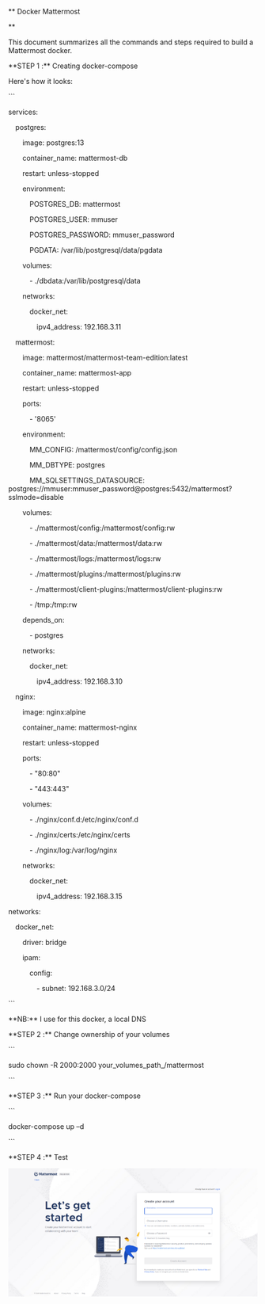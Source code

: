 ﻿\*\*                                         Docker Mattermost

\*\*





This document summarizes all the commands and steps required to build a Mattermost docker.



\*\*STEP 1 :\*\* Creating docker-compose



Here's how it looks:

\```

services:

`  `postgres:

`    `image: postgres:13

`    `container\_name: mattermost-db

`    `restart: unless-stopped

`    `environment:

`      `POSTGRES\_DB: mattermost

`      `POSTGRES\_USER: mmuser

`      `POSTGRES\_PASSWORD: mmuser\_password

`      `PGDATA: /var/lib/postgresql/data/pgdata

`    `volumes:

`      `- ./dbdata:/var/lib/postgresql/data

`    `networks:

`      `docker\_net:

`        `ipv4\_address: 192.168.3.11



`  `mattermost:

`    `image: mattermost/mattermost-team-edition:latest

`    `container\_name: mattermost-app

`    `restart: unless-stopped

`    `ports:

`      `- '8065'

`    `environment:

`      `MM\_CONFIG: /mattermost/config/config.json

`      `MM\_DBTYPE: postgres

`      `MM\_SQLSETTINGS\_DATASOURCE: postgres://mmuser:mmuser\_password@postgres:5432/mattermost?sslmode=disable

`    `volumes:

`      `- ./mattermost/config:/mattermost/config:rw

`      `- ./mattermost/data:/mattermost/data:rw

`      `- ./mattermost/logs:/mattermost/logs:rw

`      `- ./mattermost/plugins:/mattermost/plugins:rw

`      `- ./mattermost/client-plugins:/mattermost/client-plugins:rw

`      `- /tmp:/tmp:rw

`    `depends\_on:

`      `- postgres

`    `networks:

`      `docker\_net:

`        `ipv4\_address: 192.168.3.10



`  `nginx:

`    `image: nginx:alpine

`    `container\_name: mattermost-nginx

`    `restart: unless-stopped

`    `ports:

`      `- "80:80"

`      `- "443:443"

`    `volumes:

`      `- ./nginx/conf.d:/etc/nginx/conf.d

`      `- ./nginx/certs:/etc/nginx/certs

`      `- ./nginx/log:/var/log/nginx

`    `networks:

`      `docker\_net:

`        `ipv4\_address: 192.168.3.15



networks:

`  `docker\_net:

`    `driver: bridge

`    `ipam:

`      `config:

`        `- subnet: 192.168.3.0/24

\```

\*\*NB:\*\* I use for this docker, a local DNS



\*\*STEP 2 :\*\* Change ownership of your volumes

\```

sudo chown -R 2000:2000 your\_volumes\_path\_/mattermost

\```



\*\*STEP 3 :\*\* Run your docker-compose

\```

docker-compose up –d

\```



\*\*STEP 4 :\*\* Test





![](Aspose.Words.2f69e40f-094e-4967-889b-a9fbce723181.001.png)
